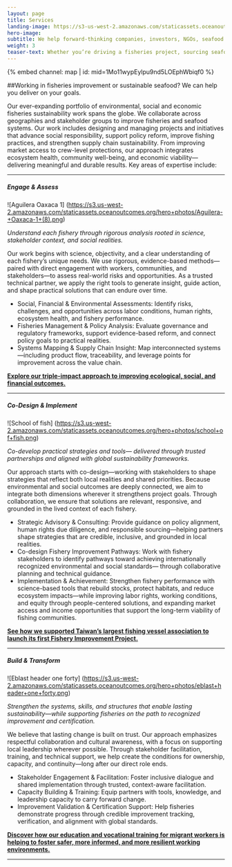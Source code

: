 ```yaml
---
layout: page 
title: Services
landing-image: https://s3-us-west-2.amazonaws.com/staticassets.oceanoutcomes.org/rollover+images/services-hover.jpg
hero-image:
subtitle: We help forward-thinking companies, investors, NGOs, seafood harvesters and others deliver on their sustainable seafood and fisheries improvement goals.
weight: 3
teaser-text: Whether you’re driving a fisheries project, sourcing seafood, investing in reform, or advancing an NGO initiative, the case for sustainability has never been clearer. Ocean Outcomes helps partners turn ambition into results—improving environmental performance, strengthening social responsibility, and building resilient, responsible seafood systems.
---
```


<div class="map-section">
  <div class="grid-container">
    {% embed channel: map | id: mid=1Mo11wypEylpu9nd5LOEphWbiqf0 %}
  </div>
</div>

##Working in fisheries improvement or sustainable seafood? We can help you deliver on your goals.

Our ever-expanding portfolio of environmental, social and economic fisheries sustainability work spans the globe. We collaborate across geographies and stakeholder groups to improve fisheries and seafood systems. Our work includes designing and managing projects and initiatives that advance social responsibility, support policy reform, improve fishing practices, and strengthen supply chain sustainability. From improving market access to crew-level protections, our approach integrates ecosystem health, community well-being, and economic viability—delivering meaningful and durable results. Key areas of expertise include:

----

##### Engage & Assess 

![Aguilera Oaxaca 1]
(https://s3.us-west-2.amazonaws.com/staticassets.oceanoutcomes.org/hero+photos/Aguilera-+Oaxaca-1+(8).png)

*Understand each fishery through rigorous analysis rooted in science, stakeholder context, and social realities.*
 
Our work begins with science, objectivity, and a clear understanding of each fishery’s unique needs. We use rigorous, evidence-based methods—paired with direct engagement with workers, communities, and stakeholders—to assess real-world risks and opportunities. As a trusted technical partner, we apply the right tools to generate insight, guide action, and shape practical solutions that can endure over time.

* Social, Financial & Environmental Assessments: Identify risks, challenges, and opportunities across labor conditions, human rights, ecosystem health, and fishery performance.
* Fisheries Management & Policy Analysis: Evaluate governance and regulatory frameworks, support evidence-based reform, and connect policy goals to practical realities.
* Systems Mapping & Supply Chain Insight: Map interconnected systems—including product flow, traceability, and leverage points for improvement across the value chain.

[**Explore our triple-impact approach to improving ecological, social, and financial outcomes.**](https://www.oceanoutcomes.org/what-we-do/services/triple-impact-improvement/)

----

##### Co-Design & Implement 

![School of fish]
(https://s3.us-west-2.amazonaws.com/staticassets.oceanoutcomes.org/hero+photos/school+of+fish.png)

*Co-develop practical strategies and tools— delivered through trusted partnerships and aligned with global sustainability frameworks.*
 
Our approach starts with co-design—working with stakeholders to shape strategies that reflect both local realities and shared priorities. Because environmental and social outcomes are deeply connected, we aim to integrate both dimensions wherever it strengthens project goals. Through collaboration, we ensure that solutions are relevant, responsive, and grounded in the lived context of each fishery.

* Strategic Advisory & Consulting: Provide guidance on policy alignment, human rights due diligence, and responsible sourcing—helping partners shape strategies that are credible, inclusive, and grounded in local realities.
* Co-design Fishery Improvement Pathways: Work with fishery stakeholders to identify pathways toward achieving internationally recognized environmental and social standards— through collaborative planning and technical guidance.
* Implementation & Achievement: Strengthen fishery performance with science-based tools that rebuild stocks, protect habitats, and reduce ecosystem impacts—while improving labor rights, working conditions, and equity through people-centered solutions, and expanding market access and income opportunities that support the long-term viability of fishing communities.

[**See how we supported Taiwan’s largest fishing vessel association to launch its first Fishery Improvement Project.**](https://www.oceanoutcomes.org/news/Taiwan's-largest-fishing-vessel-member-association-launches-first-fishery-improvement-project/)

----

##### Build & Transform 

![Eblast header one forty]
(https://s3.us-west-2.amazonaws.com/staticassets.oceanoutcomes.org/hero+photos/eblast+header+one+forty.png)

*Strengthen the systems, skills, and structures that enable lasting sustainability—while supporting fisheries on the path to recognized improvement and certification.*

We believe that lasting change is built on trust. Our approach emphasizes respectful collaboration and cultural awareness, with a focus on supporting local leadership wherever possible. Through stakeholder facilitation, training, and technical support, we help create the conditions for ownership, capacity, and continuity—long after our direct role ends.

* Stakeholder Engagement & Facilitation: Foster inclusive dialogue and shared implementation through trusted, context-aware facilitation.
* Capacity Building & Training: Equip partners with tools, knowledge, and leadership capacity to carry forward change.
* Improvement Validation & Certification Support: Help fisheries demonstrate progress through credible improvement tracking, verification, and alignment with global standards.

[**Discover how our education and vocational training for migrant workers is helping to foster safer, more informed, and more resilient working environments.**](https://www.oceanoutcomes.org/news/expanded-worker-training-now-reaching-dozens-in-taiwans-distant-water-fisheries/)

----
